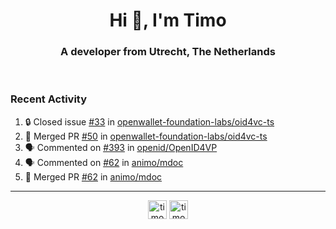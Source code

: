 <h1 align="center">Hi 👋, I'm Timo</h1>
<h3 align="center">A developer from Utrecht, The Netherlands</h3>
<br/>
<!-- https://github.com/rahuldkjain/github-profile-readme-generator --!>

<!--  <p align="left"><img src="https://github-readme-stats.vercel.app/api?username=timoglastra&show_icons=true&count_private=true&" alt="timoglastra" /></p> --!>

<!--
Github language stats
<p align="left"><img src="https://github-readme-stats.vercel.app/api/top-langs/?username=timoglastra&layout=compact" alt="timoglastra" /><p>
-->

<!-- Codestats language stats -->
<!-- <p align="left"><img src="https://codestats-readme.vercel.app/api/top-langs/?username=timoglastra&layout=compact&language_count=12" alt="timoglastra" /><p>    --!>
  
<h3>Recent Activity</h3>

<!--START_SECTION:activity-->
1. 🔒 Closed issue [#33](https://github.com/openwallet-foundation-labs/oid4vc-ts/issues/33) in [openwallet-foundation-labs/oid4vc-ts](https://github.com/openwallet-foundation-labs/oid4vc-ts)
2. 🎉 Merged PR [#50](https://github.com/openwallet-foundation-labs/oid4vc-ts/pull/50) in [openwallet-foundation-labs/oid4vc-ts](https://github.com/openwallet-foundation-labs/oid4vc-ts)
3. 🗣 Commented on [#393](https://github.com/openid/OpenID4VP/pull/393#issuecomment-2696764588) in [openid/OpenID4VP](https://github.com/openid/OpenID4VP)
4. 🗣 Commented on [#62](https://github.com/animo/mdoc/pull/62#issuecomment-2695137003) in [animo/mdoc](https://github.com/animo/mdoc)
5. 🎉 Merged PR [#62](https://github.com/animo/mdoc/pull/62) in [animo/mdoc](https://github.com/animo/mdoc)
<!--END_SECTION:activity-->

---

<p align="center">
<a href="https://twitter.com/timoglastra" target="blank"><img align="center" src="https://cdn.jsdelivr.net/npm/simple-icons@3.0.1/icons/twitter.svg" alt="timoglastra" height="30" width="30" /></a>
<a href="https://linkedin.com/in/timoglastra" target="blank"><img align="center" src="https://cdn.jsdelivr.net/npm/simple-icons@3.0.1/icons/linkedin.svg" alt="timoglastra" height="30" width="30" /></a>
</p>



